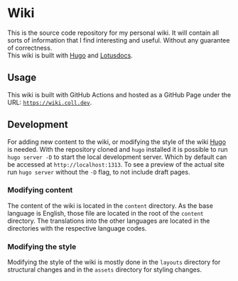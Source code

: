 # Wiki

This is the source code repository for my personal wiki. It will contain all
sorts of information that I find interesting and useful. Without any guarantee
of correctness.  
This wiki is built with [Hugo](https://gohugo.io/) and [Lotusdocs](https://lotusdocs.dev).

## Usage

This wiki is built with GitHub Actions and hosted as a GitHub Page under the URL: [`https://wiki.coll.dev`](https://wiki.coll.dev).

## Development

For adding new content to the wiki, or modifying the style of the wiki [Hugo](https://gohugo.io/) is needed.
With the repository cloned and `hugo` installed it is possible to run `hugo server -D`
to start the local development server. Which by default can be accessed at `http://localhost:1313`.
To see a preview of the actual site run `hugo server` without the `-D` flag, to not include draft pages.

### Modifying content

The content of the wiki is located in the `content` directory.
As the base language is English, those file are located in the root of the `content` directory.
The translations into the other languages are located in the directories with the respective language codes.

### Modifying the style

Modifying the style of the wiki is mostly done in the `layouts` directory for structural changes and
in the `assets` directory for styling changes.

